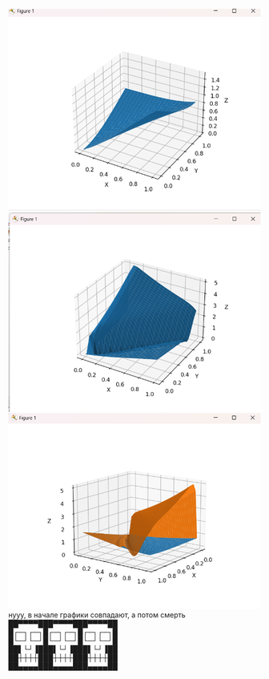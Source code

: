 ![img](resources/img.png)
![img](resources/img_1.png)
![img](resources/img_2.png)
нууу, в начале графики совпадают, а потом смерть
██▀▀▀▀███▀▀▀▀███▀▀▀▀██   
█┌─┐┌─┐█┌─┐┌─┐█┌─┐┌─┐█  
█└─┘└─┘█└─┘└─┘█└─┘└─┘█   
██▌└┘▐███▌└┘▐███▌└┘▐██   
██┼┼┼┼███┼┼┼┼███┼┼┼┼██   
██▄▄▄▄███▄▄▄▄███▄▄▄▄██  
